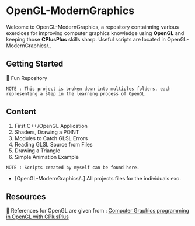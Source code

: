 # OpenGL-ModernGraphics

Welcome to OpenGL-ModernGraphics, a repository containning various exercices for improving computer graphics knowledge using __OpenGL__ and keeping those __CPlusPlus__ skills sharp.
Useful scripts are located in OpenGL-ModernGraphics/..

## Getting Started

👾 Fun Repository

```
NOTE : This project is broken down into multiples folders, each representing a step in the learning process of OpenGL
```

## Content

1.  First C++/OpenGL Application
2.  Shaders, Drawing a POINT
3.  Modules to Catch GLSL Errors
4.  Reading GLSL Source from Files
5.  Drawing a Triangle
6.  Simple Animation Example

```
NOTE : Scripts created by myself can be found here.
```

* [OpenGL-ModernGraphics/..] All projects files for the individuals exo.

## Resources

💬 References for OpenGL are given from : [Computer Graphics programming in OpenGL with CPlusPlus]()
